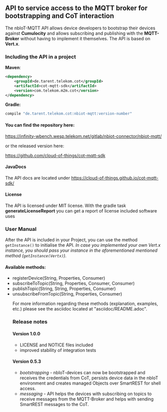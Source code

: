 ## API to service access to the MQTT broker for bootstrapping and CoT interaction

The nbIoT-MQTT API allows device developers to bootstrap their devices against
**Cumulocity** and allows subscribing and publishing with the **MQTT-Broker**
without having to implement it themselves. The API is based on **Vert.x**.

### Including the API in a project
**Maven**:
```xml
<dependency>
    <groupId>de.tarent.telekom.cot</groupId>
    <artifactId>cot-mqtt-sdk</artifactId>
    <version>com.telekom.m2m.cot</version>    
</dependency>
```
 
**Gradle:**
```groovy
compile "de.tarent.telekom.cot:nbiot-mqtt:version-number"
```

#### You can find the repository here:
https://infinity-wbench.wesp.telekom.net/gitlab/nbiot-connector/nbiot-mqtt/

or the released version here:

https://github.com/cloud-of-things/cot-mqtt-sdk

#### JavaDocs

The API docs are located under https://cloud-of-things.github.io/cot-mqtt-sdk/

#### License

The API is licensed under MIT license. 
With the gradle task **generateLicenseReport** you can
get a report of license included software uses

### User Manual
After the API is included in your Project, you can use the method `getInstance()` to
initialise the API. _In case you implemented your own Vert.x instance, you
should pass your instance in the aforementioned mentioned method (`getInstance(Vertx)`)._

#### Available methods:
* registerDevice(String, Properties, Consumer<String>)
* subscribeToTopic(String, Properties, Consumer<Object>, Consumer<String>)
* publishTopic(String, String, Properties, Consumer<Boolean>)
* unsubscribeFromTopic(String, Properties, Consumer<Boolean>)

For more information regarding these methods (explanation, examples, etc.) please
see the asciidoc located at "asciidoc/README.adoc".

### Release notes

#### Version 1.0.0
- LICENSE and NOTICE files included
- improved stability of integration tests
#### Version 0.5.3
- *bootstrapping* - nbIoT-devices can now be bootstrapped and receives the
credentials from CoT, persists device data in the nbIoT environment and creates
managed Objects over SmartREST for shell access.
- *messaging* - API helps the devices with subscribing on topics to receive messages
from the MQTT-Broker and helps with sending SmartREST messages to the CoT.